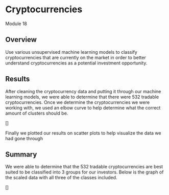 # Cryptocurrencies
Module 18

## Overview
Use various unsupervised machine learning models to classify cryptocurrencies that are currently on the market in order to better understand cryptocurrencies as a potential investment opportunity. 

## Results
After cleaning the cryptocurrency data and putting it through our machine learning models, we were able to determine that there were 532 tradable cryptocurrencies. Once we determine the cryptocurrencies we were working with, we used an elbow curve to help determine what the correct amount of clusters should be.

[]

Finally we plotted our results on scatter plots to help visualize the data we had gone through

## Summary
We were able to determine that the 532 tradable cryptocurrencies are best suited to be classified into 3 groups for our investors. Below is the graph of the scaled data with all three of the classes included.

[]
